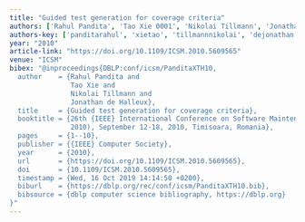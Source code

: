 ```yaml
---
title: "Guided test generation for coverage criteria"
authors: ['Rahul Pandita', 'Tao Xie 0001', 'Nikolai Tillmann', 'Jonathan de Halleux']
authors-key: ['panditarahul', 'xietao', 'tillmannnikolai', 'dejonathan']
year: "2010"
article-link: "https://doi.org/10.1109/ICSM.2010.5609565"
venue: "ICSM"
bibex: "@inproceedings{DBLP:conf/icsm/PanditaXTH10,
  author    = {Rahul Pandita and
               Tao Xie and
               Nikolai Tillmann and
               Jonathan de Halleux},
  title     = {Guided test generation for coverage criteria},
  booktitle = {26th {IEEE} International Conference on Software Maintenance {(ICSM}
               2010), September 12-18, 2010, Timisoara, Romania},
  pages     = {1--10},
  publisher = {{IEEE} Computer Society},
  year      = {2010},
  url       = {https://doi.org/10.1109/ICSM.2010.5609565},
  doi       = {10.1109/ICSM.2010.5609565},
  timestamp = {Wed, 16 Oct 2019 14:14:50 +0200},
  biburl    = {https://dblp.org/rec/conf/icsm/PanditaXTH10.bib},
  bibsource = {dblp computer science bibliography, https://dblp.org}
}"
---
```

